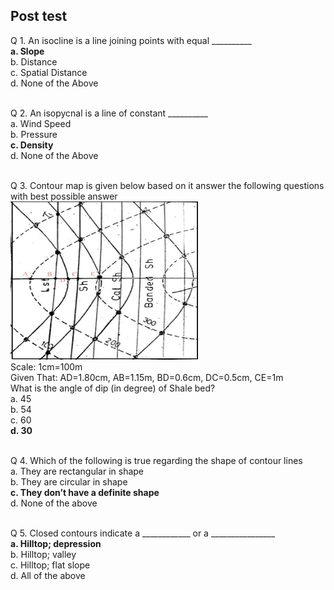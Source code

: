 ## Post test
Q 1. An isocline is a line joining points with equal __________<br>
<b>a. Slope</B><br>
b. Distance<br>
c. Spatial Distance<br>
d. None of the Above<br><br>

Q 2. An isopycnal is a line of constant __________<br>
a. Wind Speed<br>
b. Pressure<br>
<b>c. Density</b><br>
d. None of the Above<br><br>

Q 3. Contour map is given below based on it answer the following questions with best possible answer<br>
<img src="images/borehole1.png" height="253" width="300"><br>
Scale: 1cm=100m<br>
Given That: AD=1.80cm, AB=1.15m, BD=0.6cm, DC=0.5cm, CE=1m<br>
What is the angle of dip (in degree) of Shale bed?<br>
a. 45<br>
b. 54<br>
c. 60<br>
<b>d. 30</b><br><br>

Q 4. Which of the following is true regarding the shape of contour lines<br>
a. They are rectangular in shape<br>
b. They are circular in shape<br>
<b>c. They don’t have a definite shape</b><br>
d. None of the above<br><br>

Q 5. Closed contours indicate a ____________ or a ________________<br>
<b>a. Hilltop; depression</b><br>
b. Hilltop; valley<br>
c. Hilltop; flat slope<br>
d. All of the above<br><br>

